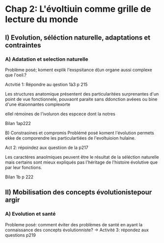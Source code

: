 # Chap 2: L'évoltiuin comme grille de lecture du monde

## I) Evolution, séléction naturelle, adaptations et contraintes

### A) Adatation et selection naturelle

Problème posé; koment explik l'exspsitance d(un organe aussi complexe que l'oeil.?

Actvitié 1: Répondre au qestion 1à3 p 215

Les structures anatomique présentent des particularitées surprenantes d'un point de vue fonctionnele, pouvaont paraite sans ddonction  avéees ou bine d'une étaionnantes complexorte

ellel rémoines de l'ivoluron des espcece dont la notres

Bilan 1ap222


B) Constraoines et compromis Problémé posé koment l'évolution permets ekke de comporendre les particulartiées de l'evoltuioion hulaine.

Act 2: répoindez aux questiion de la p217

Les caractères anaolmiques peuvent être le résultat de la séléction naturelle mais certains sont mieux expliqués pas l'héritage de l'histoire évolutive que par leur fonctions.

Bilan 1b p 222

## II) Mobilisation des concepts évolutionistepour argir 

### A) Evolution et santé

Probleme posé: comment éviter des problèmes de santé en ayant la connaissance des concepts évolutionniste?
-> Activité 3: répondez aux questions p219
